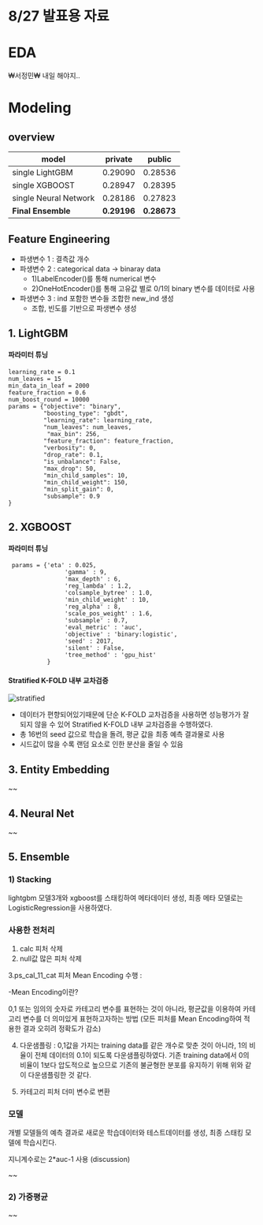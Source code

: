 # 8/27 발표용 자료

# EDA
₩서정민₩
내일 해야지..

# Modeling
## overview

|model|private|public|
|-----|-------|--------|
|single LightGBM|0.29090| 0.28536|
|single XGBOOST|0.28947|0.28395|
|single Neural Network|0.28186|0.27823|
|**Final Ensemble**|**0.29196**|**0.28673**|

## Feature Engineering
- 파생변수 1 : 결측값 개수
- 파생변수 2 : categorical data -> binaray data
  - 1)LabelEncoder()를 통해 numerical 변수
  - 2)OneHotEncoder()를 통해 고유값 별로 0/1의 binary 변수를 데이터로 사용
- 파생변수 3 : ind 포함한 변수들 조합한 new_ind 생성
  - 조합, 빈도를 기반으로 파생변수 생성
  
## 1. LightGBM

#### 파라미터 튜닝
```
learning_rate = 0.1
num_leaves = 15
min_data_in_leaf = 2000
feature_fraction = 0.6
num_boost_round = 10000
params = {"objective": "binary",
          "boosting_type": "gbdt", 
          "learning_rate": learning_rate,
          "num_leaves": num_leaves,
           "max_bin": 256,
          "feature_fraction": feature_fraction,
          "verbosity": 0,
          "drop_rate": 0.1,
          "is_unbalance": False,
          "max_drop": 50,
          "min_child_samples": 10,
          "min_child_weight": 150,
          "min_split_gain": 0,
          "subsample": 0.9
}
```

## 2. XGBOOST
#### 파라미터 튜닝
```
 params = {'eta' : 0.025,
                'gamma' : 9,
                'max_depth' : 6,
                'reg_lambda' : 1.2,
                'colsample_bytree' : 1.0,
                'min_child_weight' : 10,
                'reg_alpha' : 8,
                'scale_pos_weight' : 1.6,
                'subsample' : 0.7,
                'eval_metric' : 'auc',
                'objective' : 'binary:logistic',
                'seed' : 2017,
                'silent' : False,
                'tree_method' : 'gpu_hist'
           }
```


#### Stratified K-FOLD 내부 교차검증

![stratified](https://user-images.githubusercontent.com/61506233/91283490-a15cab80-e7c5-11ea-9774-0c762ac6074b.png)

- 데이터가 편향되어있기때문에 단순 K-FOLD 교차검증을 사용하면 성능평가가 잘 되지 않을 수 있어 Stratified K-FOLD 내부 교차검증을 수행하였다.
- 총 16번의 seed 값으로 학습을 돌려, 평균 값을 최종 예측 결과물로 사용
- 시드값이 많을 수록 랜덤 요소로 인한 분산을 줄일 수 있음
                
## 3. Entity Embedding
~~
## 4. Neural Net
~~


## 5. Ensemble
### 1) Stacking
lightgbm 모델3개와 xgboost를 스태킹하여 메타데이터 생성, 최종 메타 모델로는 LogisticRegression을 사용하였다.

### 사용한 전처리
1. calc 피처 삭제 
2. null값 많은 피처 삭제 

3.ps_cal_11_cat 피처 Mean Encoding 수행 : 

  -Mean Encoding이란?

 0,1 또는 임의의 숫자로 카테고리 변수를 표현하는 것이 아니라, 평균값을 이용하여 카테고리 변수를 더 의미있게 표현하고자하는 방법
   (모든 피처를 Mean Encoding하여 적용한 결과 오히려 정확도가 감소)

4. 다운샘플링 : 0,1값을 가지는 training data를 같은 개수로 맞춘 것이 아니라, 1의 비율이 전체 데이터의 0.1이 되도록 다운샘플링하였다.
               기존 training data에서 0의 비율이 1보다 압도적으로 높으므로 기존의 불균형한 분포를 유지하기 위해 위와 같이 다운샘플링한 것 같다. 

5. 카테고리 피처 더미 변수로 변환

### 모델
개별 모델들의 예측 결과로 새로운 학습데이터와 테스트데이터를 생성,
최종 스태킹 모델에 학습시킨다.

지니계수로는 2*auc-1 사용 (discussion)

~~
### 2) 가중평균
~~
